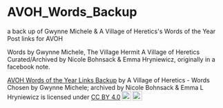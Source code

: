 # AVOH_Words_Backup
a back up of Gwynne Michele & A Village of Heretics's Words of the Year Post links for AVOH

Words by Gwynne Michele, The Village Hermit A Village of Heretics
Curated/Archived by Nicole Bohnsack & Emma Hryniewicz, originally in a facebook note. 

 <p xmlns:cc="http://creativecommons.org/ns#" xmlns:dct="http://purl.org/dc/terms/"><a property="dct:title" rel="cc:attributionURL" href="https://github.com/thedreamwriters/AVOH_Words_Backup">AVOH Words of the Year Links Backup</a> by <span property="cc:attributionName">A Village of Heretics - Words Chosen by Gwynne Michele; archived by Nicole Bohnsack & Emma L Hryniewicz </span> is licensed under <a href="http://creativecommons.org/licenses/by/4.0/?ref=chooser-v1" target="_blank" rel="license noopener noreferrer" style="display:inline-block;">CC BY 4.0<img style="height:22px!important;margin-left:3px;vertical-align:text-bottom;" src="https://mirrors.creativecommons.org/presskit/icons/cc.svg?ref=chooser-v1"><img style="height:22px!important;margin-left:3px;vertical-align:text-bottom;" src="https://mirrors.creativecommons.org/presskit/icons/by.svg?ref=chooser-v1"></a></p> 
